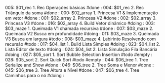005: $01_rec   1. Rec Operações básicas                  #done             :[](../base/005/Readme.md)
004: $01_rec   2. Rec Triângulo da soma                  #done             :[](../base/004/Readme.md)
000: $02_array 1. Princesa V1 & Implementação em vetor   #done             :[](../base/000/Readme.md)
001: $02_array 2. Princesa V2                            #done             :[](../base/001/Readme.md)
002: $02_array 3. Princesa V3                            #done             :[](../base/002/Readme.md)
016: $02_array 4. Build Vetor dinâmico                   #doing            :[](../base/016/Readme.md)
003: $03_maze  1. Queimada V1 chamada recursiva          #done             :[](../base/003/Readme.md)
007: $03_maze  2. Queimada V2 Busca em profundidade      #doing            :[](../base/007/Readme.md)
011: $03_maze  3. Queimada V3 Busca em largura           #todo             :[](../base/011/Readme.md)
008: $03_maze  4. Labirinto Resolvendo com recursão      #todo             :[](../base/008/Readme.md)
017: $04_list  1. Build Lista Simples                    #doing            :[](../base/017/Readme.md)
023: $04_list  2. Lista Editor de texto                  #doing            :[](../base/023/Readme.md)
024: $04_list  2. Lista Simulação Fila Bancária          #doing            :[](../base/024/Readme.md)
027: $05_sort  1. Sort Bubble Selection Insertion        #todo #empty      :[](../base/027/Readme.md)
028: $05_sort  2. Sort Quick Sort                        #todo #empty      :[](../base/028/Readme.md)
044: $06_tree  1. Tree Serialize and Show                #done             :[](../base/044/Readme.md)
046: $06_tree  2. Tree Soma e Menor                      #done             :[](../base/046/Readme.md)
045: $06_tree  3. Tree Altura e Nível                    #done             :[](../base/045/Readme.md)
047: $06_tree  4. Tree Caminhos para o nó                #doing            :[](../base/047/Readme.md)
